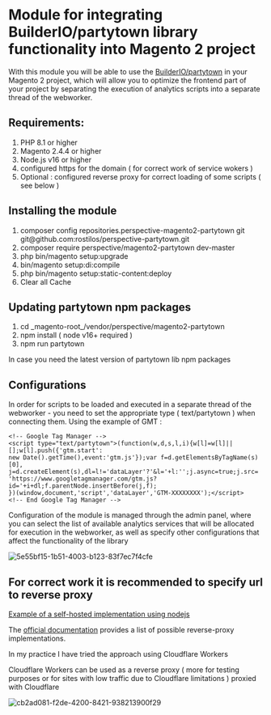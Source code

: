 <h1>Module for integrating  BuilderIO/partytown library functionality into Magento 2 project</h1>
With this module you will be able to use the <a href="https://partytown.builder.io/">BuilderIO/partytown</a> in your Magento 2 project, which will allow you to optimize the frontend part of your project by separating the execution of analytics scripts into a separate thread of the webworker.

<h2>Requirements: </h2>

<ol>
  <li>PHP 8.1 or higher</li>
  <li>Magento 2.4.4 or higher</li>
  <li>Node.js v16 or higher</li>
  <li>configured https for the domain ( for correct work of service wokers )</li>
  <li>Optional : configured reverse proxy for correct loading of some scripts ( see below )</li>
</ol>


<h2>Installing the module</h2>

<ol>
  <li>composer config repositories.perspective-magento2-partytown git git@github.com:rostilos/perspective-partytown.git</li>
  <li>composer require perspective/magento2-partytown dev-master</li>
  <li>php bin/magento setup:upgrade</li>
  <li>bin/magento setup:di:compile</li>  
  <li>php bin/magento setup:static-content:deploy</li>
  <li>Clear all Cache</li>
</ol>

<h2>Updating partytown npm packages </h2>
<ol>
  <li>cd _magento-root_/vendor/perspective/magento2-partytown</li>
  <li>npm install ( node v16+ required )</li>
  <li>npm run partytown</li>
</ol>


<p>In case you need the latest version of partytown lib npm packages</p>

<h2>Configurations</h2>
<p>In order for scripts to be loaded and executed in a separate thread of the webworker - you need to set the appropriate type ( text/partytown ) when connecting them. Using the example of GMT : </p>

````
<!-- Google Tag Manager -->
<script type="text/partytown">(function(w,d,s,l,i){w[l]=w[l]||[];w[l].push({'gtm.start':
new Date().getTime(),event:'gtm.js'});var f=d.getElementsByTagName(s)[0],
j=d.createElement(s),dl=l!='dataLayer'?'&l='+l:'';j.async=true;j.src=
'https://www.googletagmanager.com/gtm.js?id='+i+dl;f.parentNode.insertBefore(j,f);
})(window,document,'script','dataLayer','GTM-XXXXXXXX');</script>
<!-- End Google Tag Manager -->
````


<p>Configuration of the module is managed through the admin panel, where you can select the list of available analytics services that will be allocated for execution in the webworker, as well as specify other configurations that affect the functionality of the library
</p>

![5e55bf15-1b51-4003-b123-83f7ec7f4cfe](https://github.com/rostilos/perspective-partytown/assets/85498741/c18cc971-2ff3-4457-a6d2-7830d09cb57d)

<h2>For correct work it is recommended to specify url to reverse proxy</h2>

<a href="https://github.com/rostilos/perspective-partytown/blob/2.0.0-alpha/docs/reverse-proxy.md">Example of a self-hosted implementation using nodejs </a>

<p>The <a href="https://partytown.builder.io/proxying-requests">official documentation</a> provides a list of possible reverse-proxy implementations.</p>
<p>In my practice I have tried the approach using Cloudflare Workers</p>

<p>Cloudflare Workers can be used as a reverse proxy ( more for testing purposes or for sites with low traffic due to Cloudflare limitations ) proxied with Cloudflare </p>

![cb2ad081-f2de-4200-8421-938213900f29](https://github.com/rostilos/perspective-partytown/assets/85498741/b661604c-392e-4e0e-a98b-54fb776c7e92)
